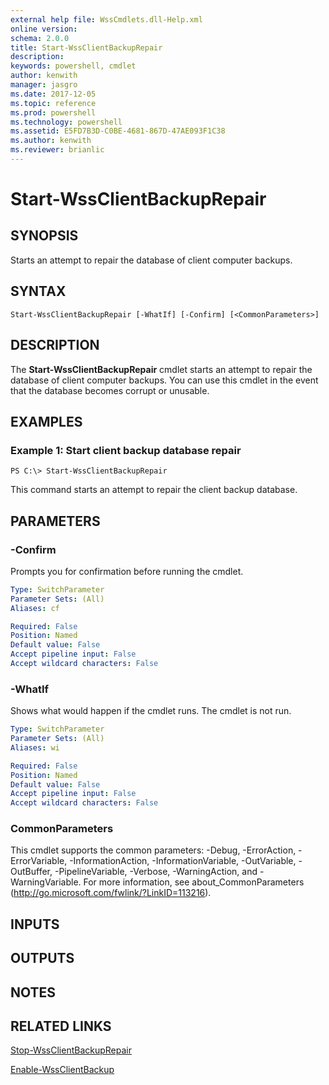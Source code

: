```yaml
---
external help file: WssCmdlets.dll-Help.xml
online version: 
schema: 2.0.0
title: Start-WssClientBackupRepair
description: 
keywords: powershell, cmdlet
author: kenwith
manager: jasgro
ms.date: 2017-12-05
ms.topic: reference
ms.prod: powershell
ms.technology: powershell
ms.assetid: E5FD7B3D-C0BE-4681-867D-47AE093F1C38
ms.author: kenwith
ms.reviewer: brianlic
---
```


# Start-WssClientBackupRepair

## SYNOPSIS
Starts an attempt to repair the database of client computer backups.

## SYNTAX

```
Start-WssClientBackupRepair [-WhatIf] [-Confirm] [<CommonParameters>]
```

## DESCRIPTION
The **Start-WssClientBackupRepair** cmdlet starts an attempt to repair the database of client computer backups.
You can use this cmdlet in the event that the database becomes corrupt or unusable.

## EXAMPLES

### Example 1: Start client backup database repair
```
PS C:\> Start-WssClientBackupRepair
```

This command starts an attempt to repair the client backup database.

## PARAMETERS

### -Confirm
Prompts you for confirmation before running the cmdlet.

```yaml
Type: SwitchParameter
Parameter Sets: (All)
Aliases: cf

Required: False
Position: Named
Default value: False
Accept pipeline input: False
Accept wildcard characters: False
```

### -WhatIf
Shows what would happen if the cmdlet runs.
The cmdlet is not run.

```yaml
Type: SwitchParameter
Parameter Sets: (All)
Aliases: wi

Required: False
Position: Named
Default value: False
Accept pipeline input: False
Accept wildcard characters: False
```

### CommonParameters
This cmdlet supports the common parameters: -Debug, -ErrorAction, -ErrorVariable, -InformationAction, -InformationVariable, -OutVariable, -OutBuffer, -PipelineVariable, -Verbose, -WarningAction, and -WarningVariable. For more information, see about_CommonParameters (http://go.microsoft.com/fwlink/?LinkID=113216).

## INPUTS

## OUTPUTS

## NOTES

## RELATED LINKS

[Stop-WssClientBackupRepair](./Stop-WssClientBackupRepair.md)

[Enable-WssClientBackup](./Enable-WssClientBackup.md)

